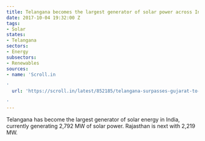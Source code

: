 ```yaml
---
title: Telangana becomes the largest generator of solar power across India
date: 2017-10-04 19:32:00 Z
tags:
- Solar
states:
- Telangana
sectors:
- Energy
subsectors:
- Renewables
sources:
- name: 'Scroll.in

'
  url: 'https://scroll.in/latest/852185/telangana-surpasses-gujarat-to-become-top-producer-of-solar-energy-in-the-country

'
---
```


Telangana has become the largest generator of solar energy in India, currently generating 2,792 MW of solar power. Rajasthan is next with 2,219 MW.